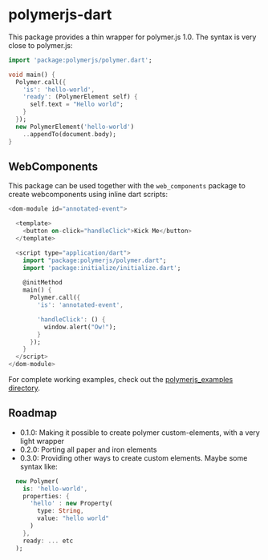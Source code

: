 # polymerjs-dart

This package provides a thin wrapper for polymer.js 1.0. The syntax is very close
to polymer.js:

```dart
import 'package:polymerjs/polymer.dart';

void main() {
  Polymer.call({
    'is': 'hello-world',
    'ready': (PolymerElement self) {
      self.text = "Hello world";
    }
  });
  new PolymerElement('hello-world')
    ..appendTo(document.body);
}
```

## WebComponents

This package can be used together with the `web_components` package to create webcomponents using inline dart scripts:

```dart
<dom-module id="annotated-event">

  <template>
    <button on-click="handleClick">Kick Me</button>
  </template>

  <script type="application/dart">
    import "package:polymerjs/polymer.dart";
    import 'package:initialize/initialize.dart';
    
    @initMethod
    main() {
      Polymer.call({
        'is': 'annotated-event',

        'handleClick': () {
          window.alert("Ow!");
        }
      });
    }
  </script>
</dom-module>
```

For complete working examples, check out the [polymerjs_examples directory](https://github.com/kasperpeulen/polymerjs-dart/tree/master/polymerjs_examples).

## Roadmap

* 0.1.0: Making it possible to create polymer custom-elements, with a very light wrapper
* 0.2.0: Porting all paper and iron elements
* 0.3.0: Providing other ways to create custom elements. Maybe some syntax like:

```dart
  new Polymer(
    is: 'hello-world',
    properties: {
      'hello' : new Property(
        type: String,
        value: "hello world"
      )
    },
    ready: ... etc
  );
```

